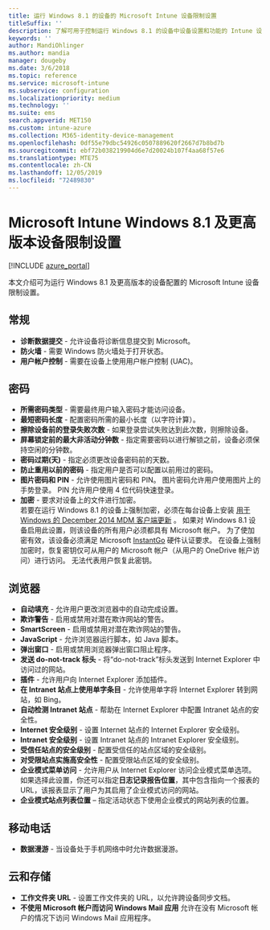 ```yaml
---
title: 运行 Windows 8.1 的设备的 Microsoft Intune 设备限制设置
titleSuffix: ''
description: 了解可用于控制运行 Windows 8.1 的设备中设备设置和功能的 Intune 设置。
keywords: ''
author: MandiOhlinger
ms.author: mandia
manager: dougeby
ms.date: 3/6/2018
ms.topic: reference
ms.service: microsoft-intune
ms.subservice: configuration
ms.localizationpriority: medium
ms.technology: ''
ms.suite: ems
search.appverid: MET150
ms.custom: intune-azure
ms.collection: M365-identity-device-management
ms.openlocfilehash: 0df55e79dbc54926c0507889620f2667d7b8bd7b
ms.sourcegitcommit: ebf72b038219904d6e7d20024b107f4aa68f57e6
ms.translationtype: MTE75
ms.contentlocale: zh-CN
ms.lasthandoff: 12/05/2019
ms.locfileid: "72489830"
---
```

# <a name="microsoft-intune-windows-81-and-later-device-restriction-settings"></a>Microsoft Intune Windows 8.1 及更高版本设备限制设置

[!INCLUDE [azure_portal](../includes/azure_portal.md)]

本文介绍可为运行 Windows 8.1 及更高版本的设备配置的 Microsoft Intune 设备限制设置。


## <a name="general"></a>常规

- **诊断数据提交** - 允许设备将诊断信息提交到 Microsoft。
- **防火墙** - 需要 Windows 防火墙处于打开状态。
- **用户帐户控制** - 需要在设备上使用用户帐户控制 (UAC)。

## <a name="password"></a>密码
- **所需密码类型** - 需要最终用户输入密码才能访问设备。
- **最短密码长度** - 配置密码所需的最小长度（以字符计算）。
- **擦除设备前的登录失败次数** - 如果登录尝试失败达到此次数，则擦除设备。
- **屏幕锁定前的最大非活动分钟数** - 指定需要密码以进行解锁之前，设备必须保持空闲的分钟数。
- **密码过期(天)** - 指定必须更改设备密码前的天数。
- **防止重用以前的密码** - 指定用户是否可以配置以前用过的密码。
- **图片密码和 PIN** - 允许使用图片密码和 PIN。 图片密码允许用户使用图片上的手势登录。 PIN 允许用户使用 4 位代码快速登录。
- **加密** - 要求对设备上的文件进行加密。<br>若要在运行 Windows 8.1 的设备上强制加密，必须在每台设备上安装 [用于 Windows 的 December 2014 MDM 客户端更新](https://support.microsoft.com/kb/3013816) 。
如果对 Windows 8.1 设备启用此设置，则该设备的所有用户必须都具有 Microsoft 帐户。
为了使加密有效，该设备必须满足 Microsoft [InstantGo](https://blogs.windows.com/windowsexperience/2014/06/19/instantgo-a-better-way-to-sleep/#IBHULcTfI4PokO8X.97) 硬件认证要求。
在设备上强制加密时，恢复密钥仅可从用户的 Microsoft 帐户（从用户的 OneDrive 帐户访问）进行访问。 无法代表用户恢复此密钥。 



## <a name="browser"></a>浏览器
- **自动填充** - 允许用户更改浏览器中的自动完成设置。
- **欺诈警告** - 启用或禁用对潜在欺诈网站的警告。
- **SmartScreen** - 启用或禁用对潜在欺诈网站的警告。
- **JavaScript** - 允许浏览器运行脚本，如 Java 脚本。
- **弹出窗口** - 启用或禁用浏览器弹出窗口阻止程序。
- **发送 do-not-track 标头** - 将“do-not-track”标头发送到 Internet Explorer 中访问过的网站。
- **插件** - 允许用户向 Internet Explorer 添加插件。
- **在 Intranet 站点上使用单字条目** - 允许使用单字将 Internet Explorer 转到网站，如 Bing。
- **自动检测 Intranet 站点** - 帮助在 Internet Explorer 中配置 Intranet 站点的安全性。
- **Internet 安全级别** - 设置 Internet 站点的 Internet Explorer 安全级别。
- **Intranet 安全级别** - 设置 Intranet 站点的 Intranet Explorer 安全级别。
- **受信任站点的安全级别** - 配置受信任的站点区域的安全级别。
- **对受限站点实施高安全性** - 配置受限站点区域的安全级别。
- **企业模式菜单访问** - 允许用户从 Internet Explorer 访问企业模式菜单选项。
如果选择此设置，你还可以指定**日志记录报告位置**，其中包含指向一个报表的 URL，该报表显示了用户为其启用了企业模式访问的网站。
- **企业模式站点列表位置** – 指定活动状态下使用企业模式的网站列表的位置。

## <a name="cellular"></a>移动电话
- **数据漫游** - 当设备处于手机网络中时允许数据漫游。

## <a name="cloud-and-storage"></a>云和存储
- **工作文件夹 URL** - 设置工作文件夹的 URL，以允许跨设备同步文档。
- **不使用 Microsoft 帐户而访问 Windows Mail 应用** 允许在没有 Microsoft 帐户的情况下访问 Windows Mail 应用程序。
